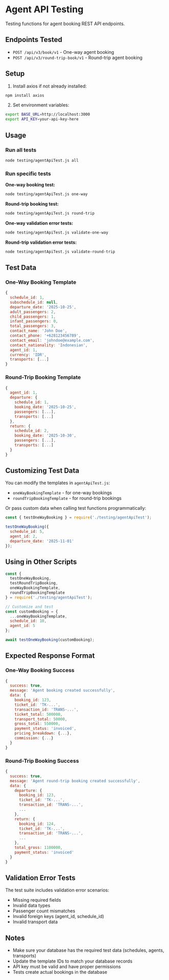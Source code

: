 # Agent API Testing

Testing functions for agent booking REST API endpoints.

## Endpoints Tested

- `POST /api/v3/book/v1` - One-way agent booking
- `POST /api/v3/round-trip-book/v1` - Round-trip agent booking

## Setup

1. Install axios if not already installed:
```bash
npm install axios
```

2. Set environment variables:
```bash
export BASE_URL=http://localhost:3000
export API_KEY=your-api-key-here
```

## Usage

### Run all tests
```bash
node testing/agentApiTest.js all
```

### Run specific tests

**One-way booking test:**
```bash
node testing/agentApiTest.js one-way
```

**Round-trip booking test:**
```bash
node testing/agentApiTest.js round-trip
```

**One-way validation error tests:**
```bash
node testing/agentApiTest.js validate-one-way
```

**Round-trip validation error tests:**
```bash
node testing/agentApiTest.js validate-round-trip
```

## Test Data

### One-Way Booking Template

```javascript
{
  schedule_id: 1,
  subschedule_id: null,
  departure_date: '2025-10-25',
  adult_passengers: 2,
  child_passengers: 1,
  infant_passengers: 0,
  total_passengers: 3,
  contact_name: 'John Doe',
  contact_phone: '+628123456789',
  contact_email: 'johndoe@example.com',
  contact_nationality: 'Indonesian',
  agent_id: 1,
  currency: 'IDR',
  transports: [...]
}
```

### Round-Trip Booking Template

```javascript
{
  agent_id: 1,
  departure: {
    schedule_id: 1,
    booking_date: '2025-10-25',
    passengers: [...],
    transports: [...]
  },
  return: {
    schedule_id: 2,
    booking_date: '2025-10-30',
    passengers: [...],
    transports: [...]
  }
}
```

## Customizing Test Data

You can modify the templates in `agentApiTest.js`:
- `oneWayBookingTemplate` - for one-way bookings
- `roundTripBookingTemplate` - for round-trip bookings

Or pass custom data when calling test functions programmatically:

```javascript
const { testOneWayBooking } = require('./testing/agentApiTest');

testOneWayBooking({
  schedule_id: 5,
  agent_id: 2,
  departure_date: '2025-11-01'
});
```

## Using in Other Scripts

```javascript
const {
  testOneWayBooking,
  testRoundTripBooking,
  oneWayBookingTemplate,
  roundTripBookingTemplate
} = require('./testing/agentApiTest');

// Customize and test
const customBooking = {
  ...oneWayBookingTemplate,
  schedule_id: 10,
  agent_id: 5
};

await testOneWayBooking(customBooking);
```

## Expected Response Format

### One-Way Booking Success
```javascript
{
  success: true,
  message: 'Agent booking created successfully',
  data: {
    booking_id: 123,
    ticket_id: 'TK-...',
    transaction_id: 'TRANS-...',
    ticket_total: 500000,
    transport_total: 50000,
    gross_total: 550000,
    payment_status: 'invoiced',
    pricing_breakdown: {...},
    commission: {...}
  }
}
```

### Round-Trip Booking Success
```javascript
{
  success: true,
  message: 'Agent round-trip booking created successfully',
  data: {
    departure: {
      booking_id: 123,
      ticket_id: 'TK-...',
      transaction_id: 'TRANS-...',
      ...
    },
    return: {
      booking_id: 124,
      ticket_id: 'TK-...',
      transaction_id: 'TRANS-...',
      ...
    },
    total_gross: 1100000,
    payment_status: 'invoiced'
  }
}
```

## Validation Error Tests

The test suite includes validation error scenarios:
- Missing required fields
- Invalid data types
- Passenger count mismatches
- Invalid foreign keys (agent_id, schedule_id)
- Invalid transport data

## Notes

- Make sure your database has the required test data (schedules, agents, transports)
- Update the template IDs to match your database records
- API key must be valid and have proper permissions
- Tests create actual bookings in the database
